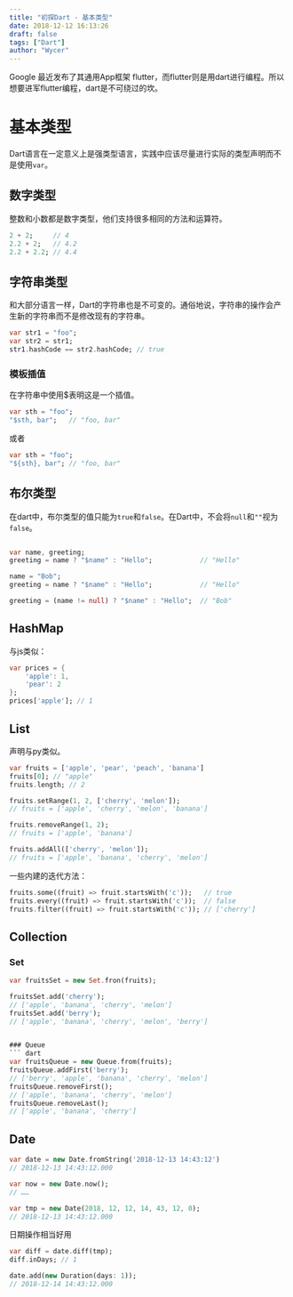 ```yaml
---
title: "初探Dart - 基本类型"
date: 2018-12-12 16:13:26
draft: false
tags: ["Dart"]
author: "Wycer"
---
```


Google 最近发布了其通用App框架 flutter，而flutter则是用dart进行编程。所以想要进军flutter编程，dart是不可绕过的坎。

<!-- more -->
# 基本类型

Dart语言在一定意义上是强类型语言，实践中应该尽量进行实际的类型声明而不是使用`var`。
## 数字类型

整数和小数都是数字类型，他们支持很多相同的方法和运算符。

``` dart
2 + 2;     // 4
2.2 + 2;   // 4.2
2.2 + 2.2; // 4.4
```

## 字符串类型

和大部分语言一样，Dart的字符串也是不可变的。通俗地说，字符串的操作会产生新的字符串而不是修改现有的字符串。

``` dart
var str1 = "foo";
var str2 = str1;
str1.hashCode == str2.hashCode; // true
``` 

### 模板插值

在字符串中使用$表明这是一个插值。

``` dart
var sth = "foo";
"$sth, bar";   // "foo, bar"
```

或者


``` dart
var sth = "foo";
"${sth}, bar"; // "foo, bar"
```

## 布尔类型

在dart中，布尔类型的值只能为`true`和`false`。在Dart中，不会将`null`和`""`视为`false`。
``` dart

var name, greeting;
greeting = name ? "$name" : "Hello";            // "Hello"

name = "Bob";
greeting = name ? "$name" : "Hello";            // "Hello"

greeting = (name != null) ? "$name" : "Hello";  // "Bob"
```

## HashMap

与js类似：
``` dart
var prices = {
    'apple': 1,
    'pear': 2
};
prices['apple']; // 1
```

## List

声明与py类似。
``` dart
var fruits = ['apple', 'pear', 'peach', 'banana']
fruits[0]; // "apple"
fruits.length; // 2

fruits.setRange(1, 2, ['cherry', 'melon']); 
// fruits = ['apple', 'cherry', 'melon', 'banana']

fruits.removeRange(1, 2); 
// fruits = ['apple', 'banana']

fruits.addAll(['cherry', 'melon']); 
// fruits = ['apple', 'banana', 'cherry', 'melon']
```


一些内建的迭代方法：
``` dart
fruits.some((fruit) => fruit.startsWith('c'));   // true
fruits.every((fruit) => fruit.startsWith('c'));  // false
fruits.filter((fruit) => fruit.startsWith('c')); // ['cherry']
```

## Collection
### Set
``` dart
var fruitsSet = new Set.fron(fruits);

fruitsSet.add('cherry'); 
// ['apple', 'banana', 'cherry', 'melon']
fruitsSet.add('berry');
// ['apple', 'banana', 'cherry', 'melon', 'berry']


### Queue
``` dart
var fruitsQueue = new Queue.from(fruits);
fruitsQueue.addFirst('berry');
// ['berry', 'apple', 'banana', 'cherry', 'melon']
fruitsQueue.removeFirst();
// ['apple', 'banana', 'cherry', 'melon']
fruitsQueue.removeLast();
// ['apple', 'banana', 'cherry']
```

## Date
``` dart
var date = new Date.fromString('2018-12-13 14:43:12')
// 2018-12-13 14:43:12.000

var now = new Date.now();
// ……

var tmp = new Date(2018, 12, 12, 14, 43, 12, 0);
// 2018-12-13 14:43:12.000
```

日期操作相当好用
``` dart
var diff = date.diff(tmp);
diff.inDays; // 1

date.add(new Duration(days: 1)); 
// 2018-12-14 14:43:12.000
```